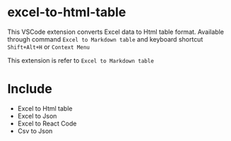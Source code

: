 # excel-to-html-table 

This VSCode extension converts Excel data to Html table format. Available through command `Excel to Markdown table` and keyboard shortcut `Shift+Alt+H` or `Context Menu` 

This extension is refer to `Excel to Markdown table`

# Include

* Excel to Html table
* Excel to Json
* Excel to React Code
* Csv to Json
